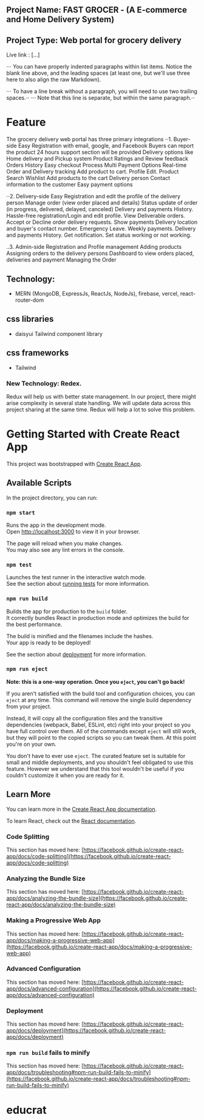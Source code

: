 ## Project Name: FAST GROCER - (A E-commerce and Home Delivery System)
## Project Type: Web portal for grocery delivery

Live link : [...]

⋅⋅⋅ You can have properly indented paragraphs within list items. Notice the blank line above, and the leading spaces (at least one, but we'll use three here to also align the raw Markdown).

⋅⋅⋅ To have a line break without a paragraph, you will need to use two trailing spaces.⋅⋅
⋅⋅⋅ Note that this line is separate, but within the same paragraph.⋅⋅

# Feature
The grocery delivery web portal has three primary integrations
⋅⋅1. Buyer-side
  Easy Registration with email, google, and Facebook
  Buyers can report the product
  24 hours support section will be provided
  Delivery options like Home delivery and Pickup system
  Product Ratings and Review feedback
  Orders History
  Easy checkout Process
  Multi Payment Options
  Real-time Order and Delivery tracking
  Add product to cart.
  Profile Edit.
  Product Search 
  Wishlist
  Add products to the cart
  Delivery person Contact information to the customer
  Easy payment options

⋅⋅2. Delivery-side
  Easy Registration and edit the profile of the delivery person
  Manage order (view order placed and details)
  Status update of order (in progress, delivered, delayed, canceled)
  Delivery and payments History.
  Hassle-free registration/Login and edit profile.
  View Deliverable orders.
  Accept or Decline order delivery requests.
  Show payments Delivery location and buyer's contact number.
  Emergency Leave.
  Weekly payments.
  Delivery and payments History.
  Get notification.
  Set status working or not working.
 
..3. Admin-side
  Registration and Profile management
  Adding products
  Assigning orders to the delivery persons
  Dashboard to view orders placed, deliveries and payment
  Managing the Order



## Technology: 
- MERN (MongoDB, ExpressJs, ReactJs, NodeJs), firebase, vercel, react-router-dom

## css libraries
- daisyui Tailwind component library

## css frameworks
- Tailwind


### New Technology: Redex. 
Redux will help us with better state management. In our project, there might arise complexity in several state handling. We will update data across this project sharing at the same time. Redux will help a lot to solve this problem.




# Getting Started with Create React App

This project was bootstrapped with [Create React App](https://github.com/facebook/create-react-app).

## Available Scripts

In the project directory, you can run:

### `npm start`

Runs the app in the development mode.\
Open [http://localhost:3000](http://localhost:3000) to view it in your browser.

The page will reload when you make changes.\
You may also see any lint errors in the console.

### `npm test`

Launches the test runner in the interactive watch mode.\
See the section about [running tests](https://facebook.github.io/create-react-app/docs/running-tests) for more information.

### `npm run build`

Builds the app for production to the `build` folder.\
It correctly bundles React in production mode and optimizes the build for the best performance.

The build is minified and the filenames include the hashes.\
Your app is ready to be deployed!

See the section about [deployment](https://facebook.github.io/create-react-app/docs/deployment) for more information.

### `npm run eject`

**Note: this is a one-way operation. Once you `eject`, you can't go back!**

If you aren't satisfied with the build tool and configuration choices, you can `eject` at any time. This command will remove the single build dependency from your project.

Instead, it will copy all the configuration files and the transitive dependencies (webpack, Babel, ESLint, etc) right into your project so you have full control over them. All of the commands except `eject` will still work, but they will point to the copied scripts so you can tweak them. At this point you're on your own.

You don't have to ever use `eject`. The curated feature set is suitable for small and middle deployments, and you shouldn't feel obligated to use this feature. However we understand that this tool wouldn't be useful if you couldn't customize it when you are ready for it.

## Learn More

You can learn more in the [Create React App documentation](https://facebook.github.io/create-react-app/docs/getting-started).

To learn React, check out the [React documentation](https://reactjs.org/).

### Code Splitting

This section has moved here: [https://facebook.github.io/create-react-app/docs/code-splitting](https://facebook.github.io/create-react-app/docs/code-splitting)

### Analyzing the Bundle Size

This section has moved here: [https://facebook.github.io/create-react-app/docs/analyzing-the-bundle-size](https://facebook.github.io/create-react-app/docs/analyzing-the-bundle-size)

### Making a Progressive Web App

This section has moved here: [https://facebook.github.io/create-react-app/docs/making-a-progressive-web-app](https://facebook.github.io/create-react-app/docs/making-a-progressive-web-app)

### Advanced Configuration

This section has moved here: [https://facebook.github.io/create-react-app/docs/advanced-configuration](https://facebook.github.io/create-react-app/docs/advanced-configuration)

### Deployment

This section has moved here: [https://facebook.github.io/create-react-app/docs/deployment](https://facebook.github.io/create-react-app/docs/deployment)

### `npm run build` fails to minify

This section has moved here: [https://facebook.github.io/create-react-app/docs/troubleshooting#npm-run-build-fails-to-minify](https://facebook.github.io/create-react-app/docs/troubleshooting#npm-run-build-fails-to-minify)
# educrat
